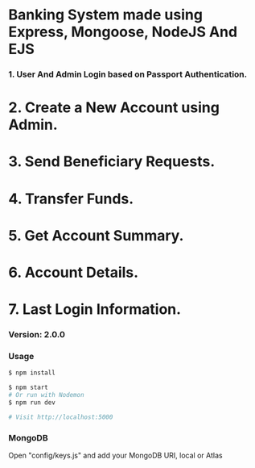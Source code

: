 # Banking System made using Express, Mongoose, NodeJS And EJS

### 1. User And Admin Login based on Passport Authentication.
# 2. Create a New Account using Admin.
# 3. Send Beneficiary Requests.
# 4. Transfer Funds.
# 5. Get Account Summary.
# 6. Account Details.
# 7. Last Login Information.

### Version: 2.0.0

### Usage

```sh
$ npm install
```

```sh
$ npm start
# Or run with Nodemon
$ npm run dev

# Visit http://localhost:5000
```

### MongoDB

Open "config/keys.js" and add your MongoDB URI, local or Atlas
